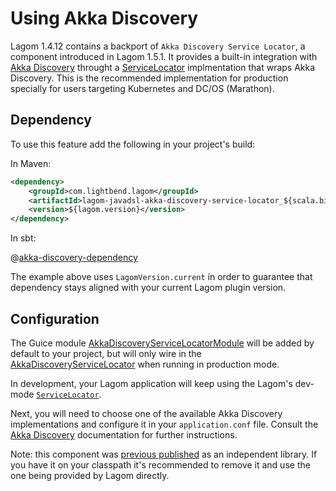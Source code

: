 # Using Akka Discovery

Lagom 1.4.12 contains a backport of `Akka Discovery Service Locator`, a component introduced in Lagom 1.5.1. It provides a built-in integration with [Akka Discovery](https://doc.akka.io/docs/akka/2.5/discovery/index.html) throught a  [ServiceLocator](api/index.html?com/lightbend/lagom/javadsl/api/ServiceLocator.html) implmentation that wraps Akka Discovery. This is the recommended implementation for production specially for users targeting Kubernetes and DC/OS (Marathon).

## Dependency

To use this feature add the following in your project's build:

In Maven:

```xml
<dependency>
    <groupId>com.lightbend.lagom</groupId>
    <artifactId>lagom-javadsl-akka-discovery-service-locator_${scala.binary.version}</artifactId>
    <version>${lagom.version}</version>
</dependency>
```

In sbt:

@[akka-discovery-dependency](code/akka-discovery-dependency.sbt)

The example above uses `LagomVersion.current` in order to guarantee that dependency stays aligned with your current Lagom plugin version.

## Configuration

The Guice module [AkkaDiscoveryServiceLocatorModule](api/index.html?com/lightbend/lagom/javadsl/akka/discovery/AkkaDiscoveryServiceLocatorModule.html) will be added by default to your project, but will only wire in the [AkkaDiscoveryServiceLocator](api/index.html?com/lightbend/lagom/javadsl/akka/discovery/AkkaDiscoveryServiceLocator.html) when running in production mode.

In development, your Lagom application will keep using the Lagom's dev-mode [`ServiceLocator`](api/index.html?com/lightbend/lagom/javadsl/api/ServiceLocator.html).

Next, you will need to choose one of the available Akka Discovery implementations and configure it in your `application.conf` file. Consult the [Akka Discovery](https://doc.akka.io/docs/akka/2.5/discovery/index.html) documentation for further instructions.

Note: this component was [previous published](https://github.com/lagom/lagom-akka-discovery-service-locator) as an independent library. If you have it on your classpath it's recommended to remove it and use the one being provided by Lagom directly.
